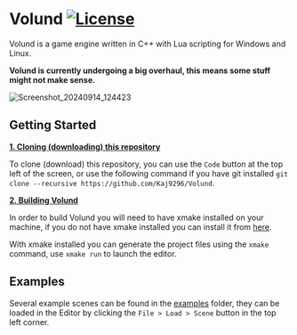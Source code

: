 # Volund [![License](https://img.shields.io/badge/license-GNU%20LGPL-blue)](https://github.com/Kaj9296/Volund/blob/main/LICENSE)

Volund is a game engine written in C++ with Lua scripting for Windows and Linux.

**Volund is currently undergoing a big overhaul, this means some stuff might not make sense.**

![Screenshot_20240914_124423](https://github.com/user-attachments/assets/c5fbc99b-5c8c-4944-8d17-cde5a3df4d6c)

## Getting Started

<ins>**1. Cloning (downloading) this repository**</ins>

To clone (download) this repository, you can use the ```Code``` button at the top left of the screen, or use the following command if you have git installed ```git clone --recursive https://github.com/Kaj9296/Volund```.

<ins>**2. Building Volund**</ins>

In order to build Volund you will need to have xmake installed on your machine, if you do not have xmake installed you can install it from [here](https://xmake.io/#/).

With xmake installed you can generate the project files using the ```xmake``` command, use ```xmake run``` to launch the editor.

## Examples

Several example scenes can be found in the [examples](https://github.com/KaiNorberg/Volund/tree/main/examples) folder, they can be loaded in the Editor by clicking the ```File > Load > Scene``` button in the top left corner.
